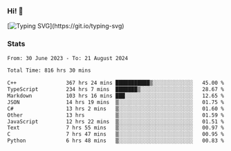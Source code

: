### Hi!  👋

[![Typing SVG](https://readme-typing-svg.herokuapp.com?font=Fira+Code&pause=1000&width=435&lines=Hello!+I'm+Texiwustion.)](https://git.io/typing-svg)

### Stats

<!--START_SECTION:waka-->

```txt
From: 30 June 2023 - To: 21 August 2024

Total Time: 816 hrs 30 mins

C++                367 hrs 24 mins ███████████▒░░░░░░░░░░░░░   45.00 %
TypeScript         234 hrs 7 mins  ███████▒░░░░░░░░░░░░░░░░░   28.67 %
Markdown           103 hrs 16 mins ███░░░░░░░░░░░░░░░░░░░░░░   12.65 %
JSON               14 hrs 19 mins  ▒░░░░░░░░░░░░░░░░░░░░░░░░   01.75 %
C#                 13 hrs 2 mins   ▒░░░░░░░░░░░░░░░░░░░░░░░░   01.60 %
Other              13 hrs          ▒░░░░░░░░░░░░░░░░░░░░░░░░   01.59 %
JavaScript         12 hrs 22 mins  ▒░░░░░░░░░░░░░░░░░░░░░░░░   01.51 %
Text               7 hrs 55 mins   ▒░░░░░░░░░░░░░░░░░░░░░░░░   00.97 %
C                  7 hrs 47 mins   ▒░░░░░░░░░░░░░░░░░░░░░░░░   00.95 %
Python             6 hrs 48 mins   ▒░░░░░░░░░░░░░░░░░░░░░░░░   00.83 %
```

<!--END_SECTION:waka-->
